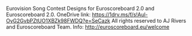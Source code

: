 Eurovision Song Contest Designs for Euroscoreboard 2.0 and Euroscoreboard 2.0.
OneDrive link:    https://1drv.ms/f/s!Aul-OyG2GvbPZtUO1XBZk98FWDQ?e=SeCazk
All rights reserved to AJ Rivers and Euroscoreboard Team.
Info: http://euroscoreboard.eu/welcome
